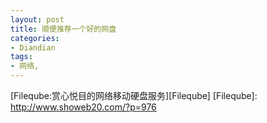 ```yaml
---
layout: post
title: 顺便推荐一个好的网盘
categories:
- Diandian
tags:
- 网络, 
---
```

\[Fileqube:赏心悦目的网络移动硬盘服务\]\[Fileqube\] \[Fileqube\]: http://www.showeb20.com/?p=976